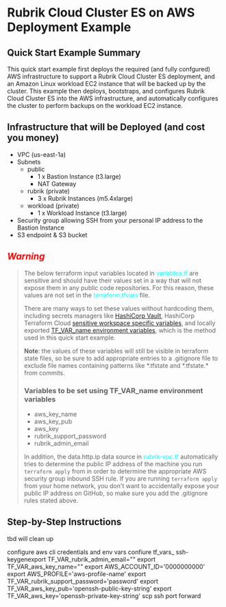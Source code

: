 # Rubrik Cloud Cluster ES on AWS Deployment Example

## Quick Start Example Summary

This quick start example first deploys the required (and fully confgured) AWS infrastructure to support a Rubrik Cloud Cluster ES deployment, and an Amazon Linux workload EC2 instance that will be backed up by the cluster. This example then deploys, bootstraps, and configures Rubrik Cloud Cluster ES into the AWS infrastructure, and automatically configures the cluster to perform backups on the workload EC2 instance.

## Infrastructure that will be Deployed (and cost you money)

- VPC (us-east-1a)
- Subnets
    - public
        - 1 x Bastion Instance (t3.large)
        - NAT Gateway
    - rubrik (private)
        - 3 x Rubrik Instances (m5.4xlarge)
    - workload (private)
        - 1 x Workload Instance (t3.large)
- Security group allowing SSH from your personal IP address to the Bastion Instance
- S3 endpoint & S3 bucket

## <font color="red">**_Warning_**</font>

> The below terraform input variables located in <font color="cyan">variables.tf</font>
> are sensitive and should have their values set in a way that will not expose them
> in any public code repositories. For this reason, these values are not set in the
> <font color="cyan">terraform.tfvars</font> file.
> 
> There are many ways to set these values without hardcoding them, including secrets managers
> like [HashiCorp Vault][vault], HashiCorp Terraform Cloud [sensitive workspace specific variables][tfcloud],
> and locally exported [TF_VAR_name environment variables][TF_VAR_], which is the method used in this quick start example.
>
> **Note**: the values of these variables will still be visible in terraform state files, so be sure to add appropriate
> entries to a .gitignore file to exclude file names containing patterns like *.tfstate and \*.tfstate.\* from commits.
> 
> ### Variables to be set using TF_VAR_name environment variables
> - aws_key_name
> - aws_key_pub
> - aws_key
> - rubrik_support_password
> - rubrik_admin_email
>
> In addition, the data.http.ip data source in <font color="cyan">rubrik-vpc.tf</font> automatically tries
> to determine the public IP address of the machine you run ```terraform apply``` from in order to determine
> the appropriate AWS security group inbound SSH rule. If you are running ```terraform apply``` from your
> home network, you don't want to accidentally expose your public IP address on GitHub, so make sure you
> add the .gitignore rules stated above.

## Step-by-Step Instructions

tbd will clean up

configure aws cli credentials and env vars
confiure tf_vars_
ssh-keygenexport TF_VAR_rubrik_admin_email=""
export TF_VAR_aws_key_name=""
export AWS_ACCOUNT_ID='0000000000'
export AWS_PROFILE='aws-profile-name'
export TF_VAR_rubrik_support_password='password'
export TF_VAR_aws_key_pub='openssh-public-key-string'
export TF_VAR_aws_key='openssh-private-key-string'
scp
ssh port forward





[tfcloud]: <https://www.terraform.io/cloud-docs/workspaces/variables/managing-variables#workspace-specific-variables>
[vault]: <https://www.vaultproject.io/docs/what-is-vault>
[TF_VAR_]: <https://www.terraform.io/cli/config/environment-variables#tf_var_name>